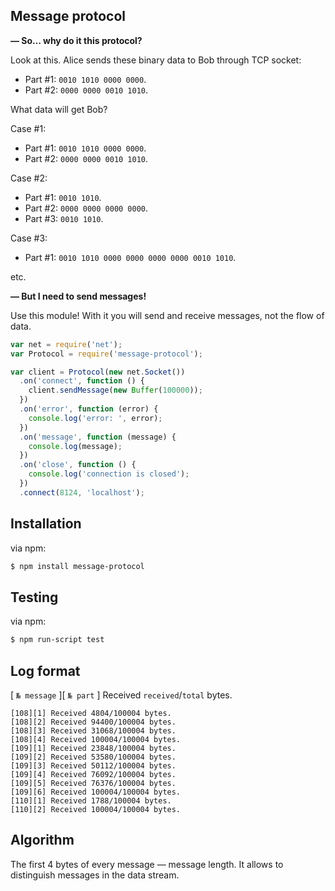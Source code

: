 ## Message protocol
**— So… why do it this protocol?**

Look at this. Alice sends these binary data to Bob through TCP socket:
 
- Part #1: `0010 1010 0000 0000`.
- Part #2: `0000 0000 0010 1010`.

What data will get Bob?

Case #1: 

  - Part #1: `0010 1010 0000 0000`.
  - Part #2: `0000 0000 0010 1010`.

Case #2:

  - Part #1: `0010 1010`.
  - Part #2: `0000 0000 0000 0000`.
  - Part #3: `0010 1010`.

Case #3:

  - Part #1: `0010 1010 0000 0000 0000 0000 0010 1010`.

etc.

**— But I need to send messages!**

Use this module! With it you will send and receive messages, not the flow of data.

```js
var net = require('net');
var Protocol = require('message-protocol');

var client = Protocol(new net.Socket())
  .on('connect', function () {
    client.sendMessage(new Buffer(100000));
  })
  .on('error', function (error) {
    console.log('error: ', error);
  })
  .on('message', function (message) {
    console.log(message);
  })
  .on('close', function () {
    console.log('connection is closed');
  })
  .connect(8124, 'localhost');
```

## Installation

via npm:

```bash
$ npm install message-protocol
```

## Testing

via npm:

```bash
$ npm run-script test
```

## Log format

\[ `№ message` \]\[ `№ part` \] Received `received`/`total` bytes.

```
[108][1] Received 4804/100004 bytes.
[108][2] Received 94400/100004 bytes.
[108][3] Received 31068/100004 bytes.
[108][4] Received 100004/100004 bytes.
[109][1] Received 23848/100004 bytes.
[109][2] Received 53580/100004 bytes.
[109][3] Received 50112/100004 bytes.
[109][4] Received 76092/100004 bytes.
[109][5] Received 76376/100004 bytes.
[109][6] Received 100004/100004 bytes.
[110][1] Received 1788/100004 bytes.
[110][2] Received 100004/100004 bytes.
```

## Algorithm

The first 4 bytes of every message — message length. It allows to distinguish messages in the data stream.
